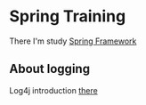 # Spring Training
There I'm study [Spring Framework](https://spring.io/docs)

## About logging
Log4j introduction [there](http://artamonov.ru/2007/04/06/vvedenie-v-log4j)
